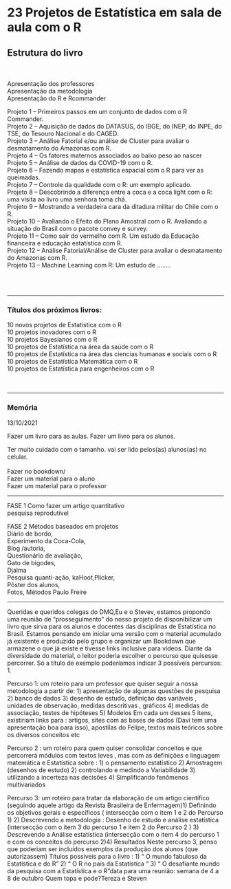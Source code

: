 # 23 Projetos de Estatística em sala de aula com o **R**

## Estrutura do livro
<br><br>
Apresentação dos professores<br>
Apresentação da metodologia<br>
Apresentação do R e Rcommander<br>

Projeto 1 – Primeiros passos em um conjunto de dados com o R Commander.<br>
Projeto 2 – Aquisição de dados do DATASUS, do IBGE, do INEP, do INPE, do TSE, do Tesouro Nacional e do CAGED.<br>
Projeto 3 – Análise Fatorial e/ou análise de Cluster para avaliar o desmatamento do Amazonas com R.<br>
Projeto 4 – Os fatores maternos associados ao baixo peso ao nascer <br>
Projeto 5 – Análise de dados da COVID-19 com o R.<br>
Projeto 6 – Fazendo mapas e estatística espacial com o R para ver as queimadas.<br>
Projeto 7 – Controle da qualidade com o R: um exemplo aplicado.<br>
Projeto 8 – Descobrindo a diferença entre a coca e a coca light com o R: uma visita ao livro uma senhora toma chá.<br>
Projeto 9 – Mostrando a verdadeira cara da ditadura militar do Chile com o R.<br>
Projeto 10 – Avaliando o Efeito do Plano Amostral com o R.  Avaliando a situação do Brasil com o pacote convey e survey.<br>
Projeto 11 – Como sair do vermelho com R. Um estudo da Educação financeira e educação estatística com R.<br>
Projeto 12 – Análise Fatorial/Análise de Cluster para avaliar o desmatamento do Amazonas com R.<br>
Projeto 13 – Machine Learning com R: Um estudo de ........<br>


<br><br>

----------------------------------------------------------------------------

### Títulos dos próximos livros:<br>

 10 novos projetos de Estatística com o R<br>
 10 projetos inovadores  com o R<br>
 10 projetos Bayesianos com o R<br>
 10 projetos de Estatística na área da saúde com o R<br>
 10 projetos de Estatística na área das ciencias humanas e sociais com o R<br>
 10 projetos de Estatística Matemática com o R<br>
 10 projetos de Estatística para engenheiros com o R<br>
<br>
<br>

----------------------------------------------------------------------------

### Memória

13/10/2021

Fazer um livro para as aulas. 
Fazer um livro para os alunos.

Ter muito cuidado com o tamanho. vai ser lido pelos(as) alunos(as) no celular. 
<br>
<br>
Fazer no bookdown/
<br>
Fazer um material para o aluno   <br>
Fazer um material para o professor




----------------------------------------------------------------------------

FASE 1
    Como fazer um artigo quantitativo          
	pesquisa reprodutível       
     
FASE 2
    Métodos  baseados em projetos    
    Diário de bordo,    
	Experimento da Coca-Cola,   
	Blog /autoria,   
    Questionário de avaliação,   
	Gato de bigodes,    
	Djalma      
    Pesquisa quanti-ação,
	kaHoot,Plicker,    
	Pôster dos alunos,   
	Fotos,
	Métodos Paulo Freire     



----------------------------------------------------------------------------


Queridas e queridos colegas do DMQ,Eu e o Stevev, estamos propondo  uma reunião de “prosseguimento” do nosso projeto de disponibilizar um livro que sirva para os alunos e docentes das disciplinas de Estatística no Brasil. Estamos pensando em iniciar uma versão com o material acumulado já existente e produzido pelo grupo e organizar um Bookdown que armazene o que já existe e tivesse links inclusive para vídeos. Diante da diversidade do material, o leitor poderia escolher o percurso que quisesse percorrer. Só a título de exemplo poderíamos indicar 3 possíveis percursos: 1.	

Percurso 1: um roteiro para um professor  que quiser seguir  a nossa metodologia a partir de: 1) apresentação de algumas questões de pesquisa 2) banco de dados 3) desenho de estudo, definição das variáveis , unidades de observação, medidas descritivas , gráficos  4) medidas de associação, testes de hipóteses 5) Modelos Em cada um desses 5 itens, existiriam links para : artigos, sites com as bases de dados (Davi tem uma apresentação boa para isso), apostilas do Felipe, textos mais teóricos sobre os diversos conceitos etc       

Percurso 2 : um roteiro  para quem quiser consolidar conceitos e que percorrerá módulos com textos leves , mas com as definições e linguagem matemática e Estatística sobre : 1) o pensamento estatístico 2) Amostragem (desenhos de estudo) 2) controlando e medindo a Variabilidade 3) utilizando a incerteza nas decisões  4) Simplificando fenômenos multivariados        

Percurso 3: um roteiro para tratar da  elaboração de um artigo científico (seguindo aquele artigo da Revista Brasileira de Enfermagem)1) Definindo os objetivos gerais e específicos ( intersecção com o item 1 e 2 do Percurso 1)  2) Descrevendo a metodologia : Desenho de estudo e análise estatística  (intersecção com o item 3 do percurso 1 e  item 2 do Percurso 2 ) 3) Descrevendo a Análise estatística  (intersecção com o item 4 do percurso 1 e com os conceitos do percurso 2)4) Resultados   Neste percurso 3, penso que poderiam ser incluídos  exemplos da produção dos alunos (que autorizassem) Títulos possíveis para o livro : 1) “ O  mundo fabuloso da Estatística e do R” 2) “ O R no país da Estatística   “ 3) “ O desafiante  mundo da pesquisa com a Estatística e o R”data para uma reunião: semana de 4 a 8 de outubro Quem topa e pode?Tereza e Steven
